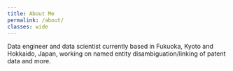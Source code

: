 ```yaml
---
title: About Me
permalink: /about/
classes: wide
---
```


Data engineer and data scientist currently based in Fukuoka, Kyoto and Hokkaido, Japan, working on named entity disambiguation/linking of patent data and more.
